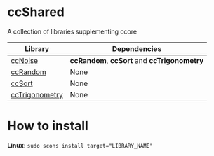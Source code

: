 # ccShared
A collection of libraries supplementing ccore

| Library | Dependencies |
| --- | --- |
| [ccNoise](https://github.com/jobtalle/ccNoise) | **ccRandom**, **ccSort** and **ccTrigonometry** |
| [ccRandom](https://github.com/jobtalle/ccRandom) | None |
| [ccSort](https://github.com/jobtalle/ccSort) | None |
| [ccTrigonometry](https://github.com/jobtalle/ccTrigonometry) | None |

# How to install
**Linux**: `sudo scons install target="LIBRARY_NAME"`
